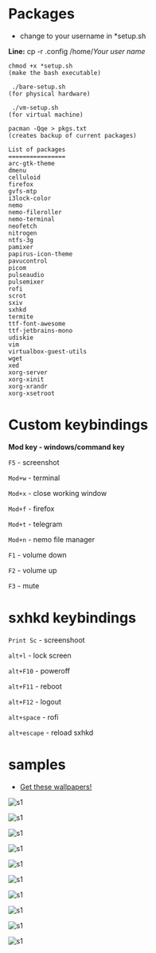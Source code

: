 # Packages

- change to your username in *setup.sh  
 
 **Line:** cp -r .config /home/*Your user name*

```
chmod +x *setup.sh
(make the bash executable)

 ./bare-setup.sh
(for physical hardware)                
 
 ./vm-setup.sh
(for virtual machine)

pacman -Qqe > pkgs.txt 
(creates backup of current packages)
```

```
List of packages
================
arc-gtk-theme
dmenu
celluloid
firefox
gvfs-mtp
i3lock-color
nemo
nemo-fileroller
nemo-terminal
neofetch
nitrogen
ntfs-3g
pamixer
papirus-icon-theme
pavucontrol
picom
pulseaudio
pulsemixer 
rofi
scrot
sxiv
sxhkd
termite
ttf-font-awesome
ttf-jetbrains-mono
udiskie
vim
virtualbox-guest-utils
wget
xed
xorg-server
xorg-xinit
xorg-xrandr
xorg-xsetroot
```
# **Custom keybindings**

**Mod key - windows/command key**


```F5``` - screenshot

```Mod+w``` - terminal

```Mod+x``` - close working window

```Mod+f``` - firefox

```Mod+t``` - telegram

```Mod+n``` - nemo file manager

```F1``` - volume down

```F2``` - volume up

```F3``` - mute

# **sxhkd keybindings**

```Print Sc``` - screenshoot

```alt+l``` - lock screen

```alt+F10``` - poweroff

```alt+F11``` - reboot

```alt+F12``` - logout

```alt+space``` - rofi

```alt+escape``` - reload sxhkd





# samples 

- [Get these wallpapers!](https://github.com/nebulaxyz/wallpapers) 

![s1](https://raw.githubusercontent.com/nebulaxyz/wallpapers/master/samples/2020-09-01-215940_1360x768_scrot.png)

![s1](https://raw.githubusercontent.com/nebulaxyz/wallpapers/master/samples/2020-09-01-215930_1360x768_scrot.png)

![s1](https://raw.githubusercontent.com/nebulaxyz/wallpapers/master/samples/Screenshot%20from%202020-08-28%2019-01-12.png)

![s1](https://raw.githubusercontent.com/nebulaxyz/wallpapers/master/samples/2020-08-30-231101_1360x768_scrot.png)

![s1](https://raw.githubusercontent.com/nebulaxyz/wallpapers/master/samples/Screenshot%20from%202020-08-28%2019-03-07.png)

![s1](https://raw.githubusercontent.com/nebulaxyz/wallpapers/master/samples/2020-08-30-230743_1360x768_scrot.png)

![s1](https://raw.githubusercontent.com/nebulaxyz/wallpapers/master/samples/Screenshot%20from%202020-08-28%2019-03-47.png)

![s1](https://raw.githubusercontent.com/nebulaxyz/wallpapers/master/samples/2020-08-30-231026_1360x768_scrot.png)

![s1](https://raw.githubusercontent.com/nebulaxyz/wallpapers/master/samples/Screenshot%20from%202020-08-28%2019-04-54.png)

![s1](https://raw.githubusercontent.com/nebulaxyz/wallpapers/master/samples/2020-08-30-231126_1360x768_scrot.png)

